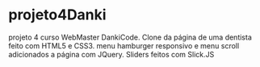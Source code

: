 # projeto4Danki
projeto 4 curso WebMaster DankiCode.
Clone da página de uma dentista feito com HTML5 e CSS3.
menu hamburger responsivo e menu scroll adicionados a página com JQuery.
Sliders feitos com Slick.JS
